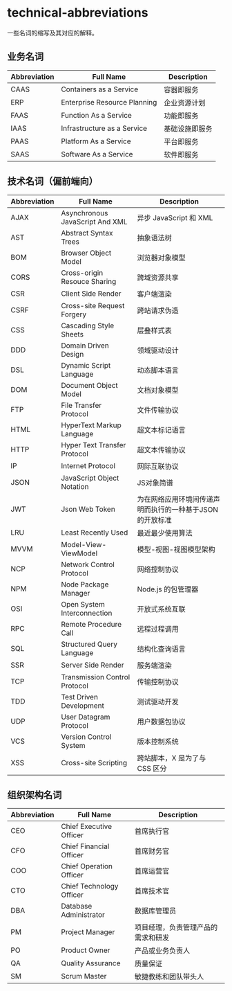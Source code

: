 # technical-abbreviations

一些名词的缩写及其对应的解释。

## 业务名词

|Abbreviation|Full Name|Description|
|---|---|---|
|CAAS|Containers as a Service|容器即服务|
|ERP|Enterprise Resource Planning|企业资源计划|
|FAAS|Function As a Service|功能即服务|
|IAAS|Infrastructure as a Service|基础设施即服务|
|PAAS|Platform As a Service|平台即服务|
|SAAS|Software As a Service|软件即服务|

## 技术名词（偏前端向）

|Abbreviation|Full Name|Description|
|---|---|---|
|AJAX|Asynchronous JavaScript And XML|异步 JavaScript 和 XML|
|AST|Abstract Syntax Trees|抽象语法树|
|BOM|Browser Object Model|浏览器对象模型|
|CORS|Cross-origin Resouce Sharing|跨域资源共享|
|CSR|Client Side Render|客户端渲染|
|CSRF|Cross-site Request Forgery|跨站请求伪造|
|CSS|Cascading Style Sheets|层叠样式表|
|DDD|Domain Driven Design|领域驱动设计|
|DSL|Dynamic Script Language|动态脚本语言|
|DOM|Document Object Model|文档对象模型|
|FTP|File Transfer Protocol|文件传输协议|
|HTML|HyperText Markup Language|超文本标记语言|
|HTTP|Hyper Text Transfer Protocol|超文本传输协议|
|IP|Internet Protocol|网际互联协议|
|JSON|JavaScript Object Notation|JS对象简谱|
|JWT|Json Web Token|为在网络应用环境间传递声明而执行的一种基于JSON的开放标准|
|LRU|Least Recently Used|最近最少使用算法|
|MVVM|Model-View-ViewModel|模型-视图-视图模型架构|
|NCP|Network Control Protocol|网络控制协议|
|NPM|Node Package Manager|Node.js 的包管理器|
|OSI|Open System Interconnection|开放式系统互联|
|RPC|Remote Procedure Call|远程过程调用|
|SQL|Structured Query Language|结构化查询语言|
|SSR|Server Side Render|服务端渲染|
|TCP|Transmission Control Protocol|传输控制协议|
|TDD|Test Driven Development|测试驱动开发|
|UDP|User Datagram Protocol|用户数据包协议|
|VCS|Version Control System|版本控制系统|
|XSS|Cross-site Scripting|跨站脚本，X 是为了与 CSS 区分|

## 组织架构名词

|Abbreviation|Full Name|Description|
|---|---|---|
|CEO|Chief Executive Officer|首席执行官|
|CFO|Chief Financial Officer|首席财务官|
|COO|Chief Operation Officer|首席运营官|
|CTO|Chief Technology Officer|首席技术官|
|DBA|Database Administrator|数据库管理员|
|PM|Project Manager|项目经理，负责管理产品的需求和研发|
|PO|Product Owner|产品或业务负责人|
|QA|Quality Assurance|质量保证|
|SM|Scrum Master|敏捷教练和团队带头人|
